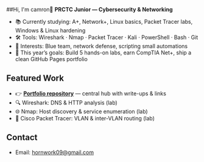 ##Hi, I'm camron👋
**PRCTC Junior — Cybersecurity & Networking**

- 📚 Currently studying: A+, Network+, Linux basics, Packet Tracer labs, Windows & Linux hardening
- 🛠️ Tools: Wireshark · Nmap · Packet Tracer · Kali · PowerShell · Bash · Git
- 🎯 Interests: Blue team, network defense, scripting small automations
- 🌱 This year’s goals: Build 5 hands-on labs, earn CompTIA Net+, ship a clean GitHub Pages portfolio

## Featured Work
- 👉 **[Portfolio repository](https://github.com/<your-username>/portfolio)** — central hub with write-ups & links
- 🔍 Wireshark: DNS & HTTP analysis (lab)
- 🌐 Nmap: Host discovery & service enumeration (lab)
- 🧩 Cisco Packet Tracer: VLAN & inter-VLAN routing (lab)

## Contact
- Email: hornwork09@gmail.com


<!--
**CamHorn09/Camhorn09** is a ✨ _special_ ✨ repository because its `README.md` (this file) appears on your GitHub profile.

Here are some ideas to get you started:

